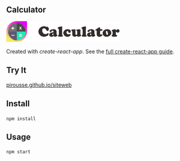 Calculator
---
<img src="Logotype primary.png" width="60%" height="60%" />

Created with *create-react-app*. See the [full create-react-app guide](https://github.com/facebookincubator/create-react-app/blob/master/packages/react-scripts/template/README.md).



Try It
---

[pirousse.github.io/siteweb](http://pirousse.github.io/siteweb)



Install
---

`npm install`



Usage
---

`npm start`
